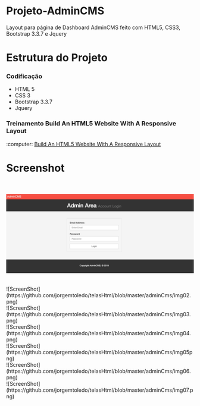 # Projeto-AdminCMS
Layout para página de Dashboard AdminCMS feito com HTML5, CSS3, Bootstrap 3.3.7 e Jquery

# Estrutura do Projeto

<h3>Codificação</h3>
<ul>
  <li>HTML 5</li>
  <li>CSS 3</li>
  <li>Bootstrap 3.3.7</li>
  <li>Jquery</li>  
</ul>

<h3>Treinamento Build An HTML5 Website With A Responsive Layout</h3>
:computer: <a href="https://www.youtube.com/watch?v=pXbEcGUtHgo&t=2131s">Build An HTML5 Website With A Responsive Layout</a> 

# Screenshot 

<br><br>
![ScreenShot](https://github.com/jorgemtoledo/telasHtml/blob/master/adminCms/img01.png)

<br>
![ScreenShot](https://github.com/jorgemtoledo/telasHtml/blob/master/adminCms/img02.png)

<br>
![ScreenShot](https://github.com/jorgemtoledo/telasHtml/blob/master/adminCms/img03.png)

<br>
![ScreenShot](https://github.com/jorgemtoledo/telasHtml/blob/master/adminCms/img04.png)

<br>
![ScreenShot](https://github.com/jorgemtoledo/telasHtml/blob/master/adminCms/img05png)

<br>
![ScreenShot](https://github.com/jorgemtoledo/telasHtml/blob/master/adminCms/img06.png)

<br>
![ScreenShot](https://github.com/jorgemtoledo/telasHtml/blob/master/adminCms/img07.png)
